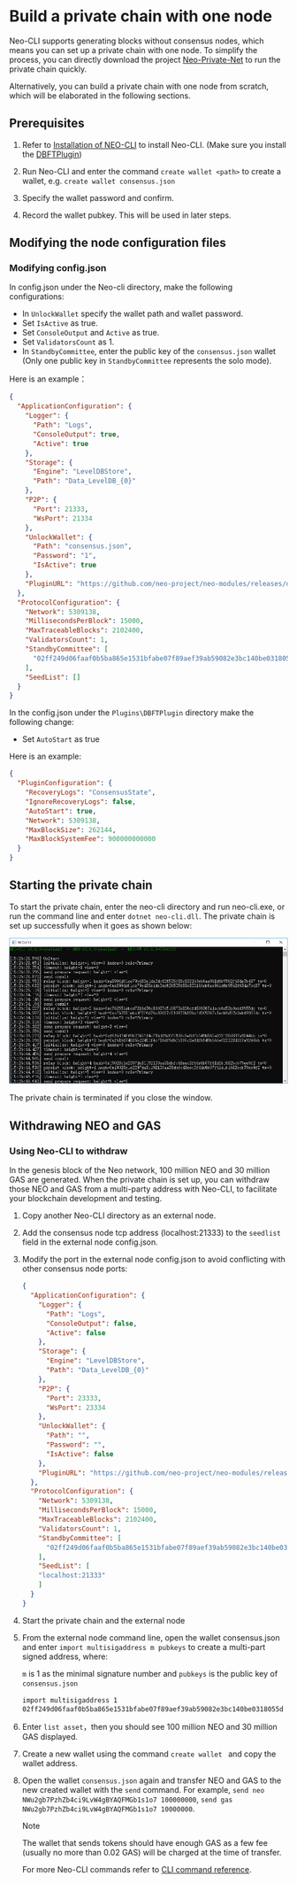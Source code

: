 # Build a private chain with one node

Neo-CLI supports generating blocks without consensus nodes, which means you can set up a private chain with one node. To simplify the process, you can directly download the project [Neo-Private-Net]( https://github.com/neo-ngd/NEO-Private-Net) to run the private chain quickly.  

Alternatively, you can build a private chain with one node from scratch, which will be elaborated in the following sections.

## Prerequisites

1. Refer to [Installation of NEO-CLI](../../../node/cli/setup.md) to install Neo-CLI. (Make sure you install the [DBFTPlugin](https://github.com/neo-project/neo-modules/releases/download/v3.0.0-rc3/DBFTPlugin.zip))
2. Run Neo-CLI and enter the command `create wallet <path>` to create a wallet, e.g. `create wallet consensus.json`

3. Specify the wallet password and confirm.
4. Record the wallet pubkey. This will be used in later steps.

## Modifying the node configuration files

### Modifying config.json

In config.json under the Neo-cli directory, make the following configurations:

- In `UnlockWallet` specify the wallet path and wallet password.
- Set `IsActive` as true.
- Set `ConsoleOutput` and `Active` as true.
- Set `ValidatorsCount` as 1.
- In `StandbyCommittee`, enter the public key of the `consensus.json` wallet (Only one public key in `StandbyCommittee` represents the solo mode).

Here is an example：

```json
{
  "ApplicationConfiguration": {
    "Logger": {
      "Path": "Logs",
      "ConsoleOutput": true,
      "Active": true
    },
    "Storage": {
      "Engine": "LevelDBStore",
      "Path": "Data_LevelDB_{0}"
    },
    "P2P": {
      "Port": 21333,
      "WsPort": 21334
    },
    "UnlockWallet": {
      "Path": "consensus.json",
      "Password": "1",
      "IsActive": true
    },
    "PluginURL": "https://github.com/neo-project/neo-modules/releases/download/v{1}/{0}.zip"
  },
  "ProtocolConfiguration": {
    "Network": 5309138,
    "MillisecondsPerBlock": 15000,
    "MaxTraceableBlocks": 2102400,
    "ValidatorsCount": 1,
    "StandbyCommittee": [
      "02ff249d06faaf0b5ba865e1531bfabe07f89aef39ab59082e3bc140be0318055d"
    ],
    "SeedList": []
  }
}
```

In the config.json under the `Plugins\DBFTPlugin` directory make the following change:

- Set `AutoStart` as true

Here is an example:

```json
{
  "PluginConfiguration": {
    "RecoveryLogs": "ConsensusState",
    "IgnoreRecoveryLogs": false,
    "AutoStart": true,
    "Network": 5309138,
    "MaxBlockSize": 262144,
    "MaxBlockSystemFee": 900000000000
  }
}
```

## Starting the private chain

To start the private chain, enter the neo-cli directory and run neo-cli.exe, or run the command line and enter  `dotnet neo-cli.dll`. The private chain is set up successfully when it goes as shown below:

![](../assets/solo.png)

The private chain is terminated if you close the window.

## Withdrawing NEO and GAS

### Using Neo-CLI to withdraw

In the genesis block of the Neo network, 100 million NEO and 30 million GAS are generated. When the private chain is set up, you can withdraw those NEO and GAS from a multi-party address with Neo-CLI, to facilitate your blockchain development and testing.

1. Copy another Neo-CLI directory as an external node.

2. Add the consensus node tcp address (localhost:21333) to the `seedlist` field in the external node config.json.

3. Modify the port in the external node config.json to avoid conflicting with other consensus node ports:

   ```json
   {
     "ApplicationConfiguration": {
       "Logger": {
         "Path": "Logs",
         "ConsoleOutput": false,
         "Active": false
       },
       "Storage": {
         "Engine": "LevelDBStore",
         "Path": "Data_LevelDB_{0}"
       },
       "P2P": {
         "Port": 23333,
         "WsPort": 23334
       },
       "UnlockWallet": {
         "Path": "",
         "Password": "",
         "IsActive": false
       },
       "PluginURL": "https://github.com/neo-project/neo-modules/releases/download/v{1}/{0}.zip"
     },
     "ProtocolConfiguration": {
       "Network": 5309138,
       "MillisecondsPerBlock": 15000,
       "MaxTraceableBlocks": 2102400,
       "ValidatorsCount": 1,
       "StandbyCommittee": [
         "02ff249d06faaf0b5ba865e1531bfabe07f89aef39ab59082e3bc140be0318055d"
       ],
       "SeedList": [
       "localhost:21333"
       ]
     }
   }
   ```
   
4. Start the private chain and the external node

5. From the external node command line, open the wallet consensus.json and enter `import multisigaddress m pubkeys` to create a multi-part signed address, where:

   `m` is 1 as the minimal signature number and `pubkeys` is the public key of `consensus.json`
   

   ```
   import multisigaddress 1 02ff249d06faaf0b5ba865e1531bfabe07f89aef39ab59082e3bc140be0318055d
   ```
   
6. Enter `list asset`，then you should see 100 million NEO and 30 million GAS displayed.

7. Create a new wallet using the command `create wallet ` and copy the wallet address.

8. Open the wallet `consensus.json` again and transfer NEO and GAS to the new created wallet with the `send` command. For example, `send neo NWu2gb7PzhZb4ci9LvW4gBYAQFMGb1s1o7 100000000`, `send gas NWu2gb7PzhZb4ci9LvW4gBYAQFMGb1s1o7 10000000`.

   > [!Note]
   >
   > The wallet that sends tokens should have enough GAS as a few fee (usually no more than 0.02 GAS) will be charged at the time of transfer.

   For more Neo-CLI commands refer to [CLI command reference](../../../node/cli/cli.md).

